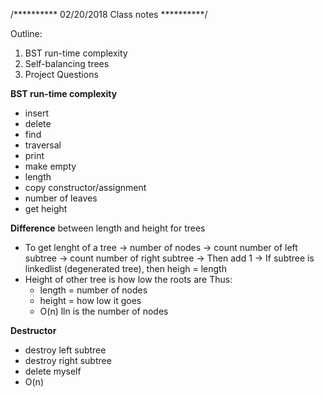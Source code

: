 /**********
02/20/2018
Class notes
**********/


Outline:
1. BST run-time complexity
2. Self-balancing trees
3. Project Questions



**BST run-time complexity**
- insert
- delete
- find
- traversal
- print
- make empty
- length
- copy constructor/assignment
- number of leaves
- get height

**Difference** between length and height for trees 
- To get lenght of a tree -> number of nodes
    -> count number of left subtree
    -> count number of right subtree
    -> Then add 1
    -> If subtree is linkedlist (degenerated tree), then heigh = length
- Height of other tree is how low the roots are
Thus:
    - length = number of nodes
    - height = how low it goes
    - O(n) lln is the number of nodes 

**Destructor**
- destroy left subtree
- destroy right subtree
- delete myself
- O(n)